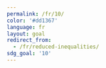 ```yaml
---
permalink: /fr/10/
color: '#dd1367'
language: fr
layout: goal
redirect_from:
  - /fr/reduced-inequalities/
sdg_goal: '10'
---
```

